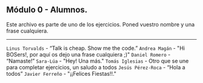 ## Módulo 0 - Alumnos.

Este archivo es parte de uno de los ejercicios.
Poned vuestro nombre y una frase cualquiera.

---

`Linus Torvalds` - “Talk is cheap. Show me the code.”
`Andrea Magán` - "Hi BOSers!, por aquí os dejo una frase cualquiera ;)"
`Daniel Romero` - “Namaste!”
`Sara-Lúa` - "Hey! Una más."
`Tomás Iglesias` - Otro que se une para completar ejercicios, un saludo a todos
`Jesús Pérez-Roca` - “Hola a todos”
`Javier Ferreño` - "¡¡Felices Fiestas!!."
